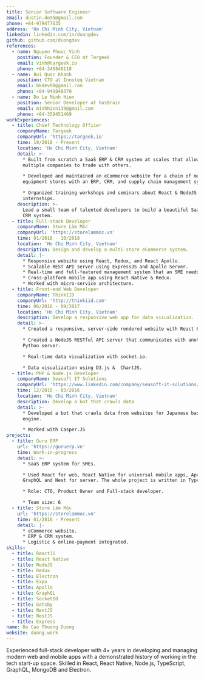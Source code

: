 ```yaml
---
title: Senior Software Engineer
email: dustin.do95@gmail.com
phone: +84-979477635
address: 'Ho Chi Minh City, Vietnam'
linkedin: linkedin.com/in/duongdev
github: github.com/duongdev
references:
  - name: Nguyen Phuoc Vinh
    position: Founder & CEO at Targeek
    email: vinh@targeek.io
    phone: +84-346848118
  - name: Bui Quoc Khanh
    position: CTO at Innoteq Vietnam
    email: bkdev98@gmail.com
    phone: +84-949840370
  - name: Do Le Minh Hien
    position: Senior Developer at hasBrain
    email: minhhien139@gmail.com
    phone: +84-359451469
workExperiences:
  - title: Chief Technology Officer
    companyName: Targeek
    companyUrl: 'https://targeek.io'
    time: 10/2018 - Present
    location: 'Ho Chi Minh City, Vietnam'
    detail: >-
      * Built from scratch a SaaS ERP & CRM system at scales that allows
      multiple companies to trade with others.

      * Developed and maintained an eCommerce website for a chain of mechanical
      equipment stores with an ERP, CRM, and supply chain management system.

      * Organized training workshops and seminars about React & NodeJS for
      internships.
    description: >-
      Lead a small team of talented developers to build a beautiful SaaS ERP &
      CRM system.
  - title: Full-stack Developer
    companyName: Store Làm Mộc
    companyUrl: 'https://storelammoc.vn'
    time: 01/2016 - 10/2018
    location: 'Ho Chi Minh City, Vietnam'
    description: Design and develop a multi-store eCommerce system.
    detail: |-
      * Responsive website using React, Redux, and React Apollo.
      * Scalable REST API server using ExpressJS and Apollo Server.
      * Real-time and full-featured management system that an SME needs.
      * Cross-platform mobile app using React Native & Redux.
      * Worked with micro-service architecture.
  - title: Front-end Web Developer
    companyName: ThinkIID
    companyUrl: 'http://thinkiid.com'
    time: 06/2016 - 09/2017
    location: 'Ho Chi Minh City, Vietnam'
    description: Develop a responsive web app for data visualization.
    detail: >-
      * Created a responsive, server-side rendered website with React & Redux.

      * Created a NodeJS RESTful API server that communicates with another
      Python server.

      * Real-time data visualization with socket.io.

      * Data visualization using D3.js &  ChartJS.
  - title: PHP & Node.js Developer
    companyName: Seasoft IT Solutions
    companyUrl: 'https://www.linkedin.com/company/seasoft-it-solutions/'
    time: 12/2015 - 03/2016
    location: 'Ho Chi Minh City, Vietnam'
    description: Develop a bot that crawls data
    detail: >-
      * Developed a bot that crawls data from websites for Japanese based search
      engine.

      * Worked with Casper.JS
projects:
  - title: Guru ERP
    url: 'https://guruerp.vn'
    time: Work-in-progress
    detail: >-
      * SaaS ERP system for SMEs.

      * Used React for web, React Native for universal mobile apps, Apollo for
      GraphQL and Nest for server. The whole project is written in TypeScript.

      * Role: CTO, Product Owner and Full-stack developer.

      * Team size: 6
  - title: Store Làm Mộc
    url: 'https://storelammoc.vn'
    time: 01/2016 - Present
    detail: |-
      * eCommerce website.
      * ERP & CRM system.
      * Logistic & online-payment integrated.
skills:
  - title: ReactJS
  - title: React Native
  - title: NodeJS
  - title: Redux
  - title: Electron
  - title: Expo
  - title: Apollo
  - title: GraphQL
  - title: SocketIO
  - title: Gatsby
  - title: NextJS
  - title: NestJS
  - title: Express
name: Do Cao Thuong Duong
website: duong.work
---
```

Experienced full-stack developer with 4+ years in developing and managing modern web and mobile apps with a demonstrated history of working in the tech start-up space. Skilled in React, React Native, Node.js, TypeScript, GraphQL, MongoDB and Electron.